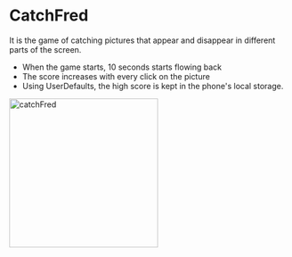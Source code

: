 # CatchFred

It is the game of catching pictures that appear and disappear in different parts of the screen.
 <ul>
 <li>When the game starts, 10 seconds starts flowing back</li>
 <li>The score increases with every click on the picture</li>
 <li>Using UserDefaults, the high score is kept in the phone's local storage.</li>
 </ul>

<img width="267" alt="catchFred" src="https://user-images.githubusercontent.com/32794321/191833540-d073f4d1-17f2-4720-aaac-5974a0b19ec2.png">
